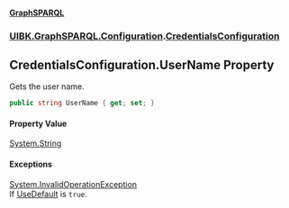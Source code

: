 #### [GraphSPARQL](./index.md 'index')
### [UIBK.GraphSPARQL.Configuration](./UIBK-GraphSPARQL-Configuration.md 'UIBK.GraphSPARQL.Configuration').[CredentialsConfiguration](./UIBK-GraphSPARQL-Configuration-CredentialsConfiguration.md 'UIBK.GraphSPARQL.Configuration.CredentialsConfiguration')
## CredentialsConfiguration.UserName Property
Gets the user name.  
```csharp
public string UserName { get; set; }
```
#### Property Value
[System.String](https://docs.microsoft.com/en-us/dotnet/api/System.String 'System.String')  
#### Exceptions
[System.InvalidOperationException](https://docs.microsoft.com/en-us/dotnet/api/System.InvalidOperationException 'System.InvalidOperationException')  
If [UseDefault](./UIBK-GraphSPARQL-Configuration-CredentialsConfiguration-UseDefault.md 'UIBK.GraphSPARQL.Configuration.CredentialsConfiguration.UseDefault') is `true`.  
